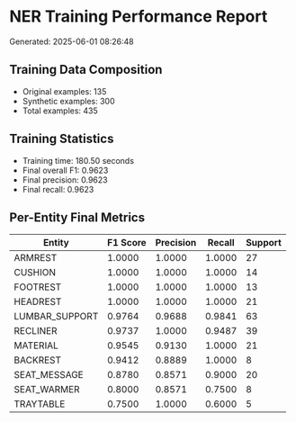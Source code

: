 # NER Training Performance Report

Generated: 2025-06-01 08:26:48

## Training Data Composition
- Original examples: 135
- Synthetic examples: 300
- Total examples: 435

## Training Statistics
- Training time: 180.50 seconds
- Final overall F1: 0.9623
- Final precision: 0.9623
- Final recall: 0.9623

## Per-Entity Final Metrics
| Entity | F1 Score | Precision | Recall | Support |
|--------|----------|-----------|---------|----------|
| ARMREST | 1.0000 | 1.0000 | 1.0000 | 27 |
| CUSHION | 1.0000 | 1.0000 | 1.0000 | 14 |
| FOOTREST | 1.0000 | 1.0000 | 1.0000 | 13 |
| HEADREST | 1.0000 | 1.0000 | 1.0000 | 21 |
| LUMBAR_SUPPORT | 0.9764 | 0.9688 | 0.9841 | 63 |
| RECLINER | 0.9737 | 1.0000 | 0.9487 | 39 |
| MATERIAL | 0.9545 | 0.9130 | 1.0000 | 21 |
| BACKREST | 0.9412 | 0.8889 | 1.0000 | 8 |
| SEAT_MESSAGE | 0.8780 | 0.8571 | 0.9000 | 20 |
| SEAT_WARMER | 0.8000 | 0.8571 | 0.7500 | 8 |
| TRAYTABLE | 0.7500 | 1.0000 | 0.6000 | 5 |
